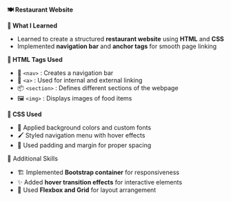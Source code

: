 **🍽️ Restaurant Website**  

**📖 What I Learned**  
- Learned to create a structured **restaurant website** using **HTML** and **CSS**  
- Implemented **navigation bar** and **anchor tags** for smooth page linking  

**📌 HTML Tags Used**  
- 🧭 `<nav>` : Creates a navigation bar  
- 🔗 `<a>` : Used for internal and external linking  
- 📦 `<section>` : Defines different sections of the webpage  
- 🖼️ `<img>` : Displays images of food items  

**🎨 CSS Used**  
- 🎨 Applied background colors and custom fonts  
- 🖌️ Styled navigation menu with hover effects  
- 📏 Used padding and margin for proper spacing  

🚀 Additional Skills
- 🏗️ Implemented **Bootstrap container** for responsiveness  
- ✨ Added **hover transition effects** for interactive elements  
- 🎯 Used **Flexbox and Grid** for layout arrangement  



